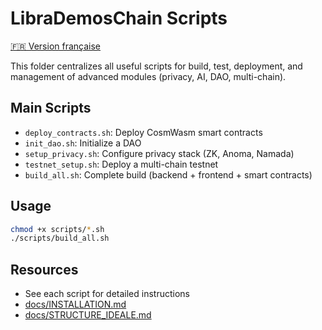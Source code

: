 # LibraDemosChain Scripts

[🇫🇷 Version française](./README.md)

This folder centralizes all useful scripts for build, test, deployment, and management of advanced modules (privacy, AI, DAO, multi-chain).

## Main Scripts
- `deploy_contracts.sh`: Deploy CosmWasm smart contracts
- `init_dao.sh`: Initialize a DAO
- `setup_privacy.sh`: Configure privacy stack (ZK, Anoma, Namada)
- `testnet_setup.sh`: Deploy a multi-chain testnet
- `build_all.sh`: Complete build (backend + frontend + smart contracts)

## Usage
```sh
chmod +x scripts/*.sh
./scripts/build_all.sh
```

## Resources
- See each script for detailed instructions
- [docs/INSTALLATION.md](../docs/INSTALLATION.md)
- [docs/STRUCTURE_IDEALE.md](../docs/STRUCTURE_IDEALE.md)
